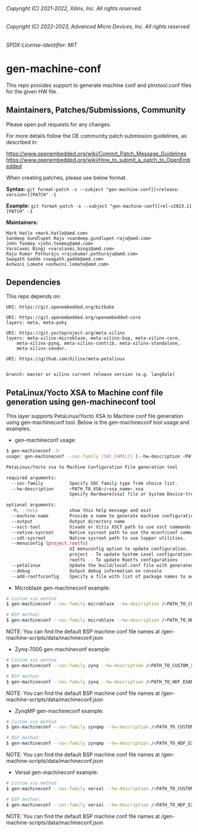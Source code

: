 ###### Copyright (C) 2021-2022, Xilinx, Inc.  All rights reserved.
###### Copyright (C) 2022-2023, Advanced Micro Devices, Inc.  All rights reserved.

###### SPDX-License-Identifier: MIT

# gen-machine-conf

This repo provides support to generate machine conf and plnxtool.conf 
files for the given HW file.

## Maintainers, Patches/Submissions, Community

Please open pull requests for any changes.

For more details follow the OE community patch submission guidelines, as described in:

https://www.openembedded.org/wiki/Commit_Patch_Message_Guidelines
https://www.openembedded.org/wiki/How_to_submit_a_patch_to_OpenEmbedded

When creating patches, please use below format.

**Syntax:**
`git format-patch -s --subject "gen-machine-conf][<release-version>][PATCH" -1`

**Example:**
`git format-patch -s --subject "gen-machine-conf][rel-v2023.1][PATCH" -1`

**Maintainers:**

	Mark Hatle <mark.hatle@amd.com>
	Sandeep Gundlupet Raju <sandeep.gundlupet-raju@amd.com>
	John Toomey <john.toomey@amd.com>
	Varalaxmi Bingi <varalaxmi.bingi@amd.com>
	Raju Kumar Pothuraju <rajukumar.pothuraju@amd.com>
	Swagath Gadde <swagath.gadde@amd.com>
	Ashwini Lomate <ashwini.lomate@amd.com>


## Dependencies

This repo depends on:

	URI: https://git.openembedded.org/bitbake

	URI: https://git.openembedded.org/openembedded-core
	layers: meta, meta-poky

	URI: https://git.yoctoproject.org/meta-xilinx
	layers: meta-xilinx-microblaze, meta-xilinx-bsp, meta-xilinx-core,
		meta-xilinx-pynq, meta-xilinx-contrib, meta-xilinx-standalone,
		meta-xilinx-vendor.

	URI: https://github.com/Xilinx/meta-petalinux


	branch: master or xilinx current release version (e.g. langdale)

## PetaLinux/Yocto XSA to Machine conf file generation using gen-machineconf tool

This layer supports PetaLinux/Yocto XSA to Machine conf file generation using 
gen-machineconf tool. Below is the gen-machineconf tool usage and examples.

* gen-machineconf usage:

```bash
$ gen-machineconf -h
usage: gen-machineconf --soc-family [SOC_FAMILY] [--hw-description <PATH_TO_XSA>/<xsa_name>.xsa] [--machine-name] [other options]

PetaLinux/Yocto xsa to Machine Configuration File generation tool

required arguments:
  --soc-family          Specify SOC family type from choice list.
  --hw-description      <PATH_TO_XSA>/<xsa_name>.xsa
                        Specify Hardware(xsa) file or System Device-tree Directory

optional arguments:
  -h, --help            show this help message and exit
  --machine-name        Provide a name to generate machine configuration
  --output              Output directory name
  --xsct-tool           Vivado or Vitis XSCT path to use xsct commands
  --native-sysroot      Native sysroot path to use the mconf/conf commands.
  --sdt-sysroot         Native sysroot path to use lopper utilities.
  --menuconfig {project,rootfs}
                        UI menuconfig option to update configuration.
                        project - To update System Level configurations
                        rootfs  - To update Rootfs configurations
  --petalinux           Update the build/local.conf file with generated .conf files.
  --debug               Output debug information on console
  --add-rootfsconfig    Specify a file with list of package names to add into rootfs menu entry

```

* Microblaze gen-machineconf example:

```bash
# Custom xsa method
$ gen-machineconf --soc-family microblaze --hw-description /<PATH_TO_CUSTOM_XSA>/kc705-microblazeel/system.xsa --xsct-tool /<PETALINUX_INSTALLATION_DIR>/tools/xsct

# BSP method:
$ gen-machineconf --soc-family microblaze --hw-description /<PATH_TO_HDF_EXAMPLES>/hdf-examples/kc705-microblazeel/system.xsa --machine-name kc705-microblazeel --xsct-tool /<PETALINUX_INSTALLATION_DIR>/tools/xsct

```
NOTE: You can find the default BSP machine conf file names at <gen-machine-conf>/gen-machine-scripts/data/machineconf.json

* Zynq-7000 gen-machineconf example:

```bash
# Custom xsa method
$ gen-machineconf --soc-family zynq --hw-description /<PATH_TO_CUSTOM_XSA>/zc702-zynq7/system.xsa --xsct-tool /<PETALINUX_INSTALLATION_DIR>/tools/xsct

# BSP method:
$ gen-machineconf --soc-family zynq --hw-description /<PATH_TO_HDF_EXAMPLES>/hdf-examples/zc702-zynq7/system.xsa --machine-name zc702-zynq7 --xsct-tool /<PETALINUX_INSTALLATION_DIR>/tools/xsct

```
NOTE: You can find the default BSP machine conf file names at <gen-machine-conf>/gen-machine-scripts/data/machineconf.json

* ZynqMP gen-machineconf example:

```bash
# Custom xsa method
$ gen-machineconf --soc-family zynqmp --hw-description /<PATH_TO_CUSTOM_XSA>/zcu106-zynqmp/system.xsa --xsct-tool /<PETALINUX_INSTALLATION_DIR>/tools/xsct

# BSP method:
$ gen-machineconf --soc-family zynqmp --hw-description /<PATH_TO_HDF_EXAMPLES>/hdf-examples/zcu106-zynqmp/system.xsa --machine-name zcu106-zynqmp --xsct-tool /<PETALINUX_INSTALLATION_DIR>/tools/xsct

```
NOTE: You can find the default BSP machine conf file names at <gen-machine-conf>/gen-machine-scripts/data/machineconf.json

* Versal gen-machineconf example:

```bash
# Custom xsa method
$ gen-machineconf --soc-family versal --hw-description /<PATH_TO_CUSTOM_XSA>/vck190-versal/system.xsa --xsct-tool /<PETALINUX_INSTALLATION_DIR>/tools/xsct

# BSP method:
$ gen-machineconf --soc-family versal --hw-description /<PATH_TO_HDF_EXAMPLES>/hdf-examples/vck190-versal/system.xsa --machine-name vck190-versal --xsct-tool /<PETALINUX_INSTALLATION_DIR>/tools/xsct

```
NOTE: You can find the default BSP machine conf file names at <gen-machine-conf>/gen-machine-scripts/data/machineconf.json

